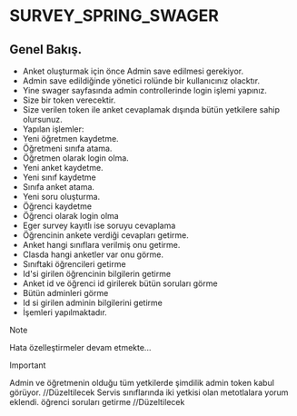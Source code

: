 # SURVEY_SPRING_SWAGER
## Genel Bakış.


- Anket oluşturmak için önce Admin save edilmesi gerekiyor.  
- Admin save edildiğinde yönetici rolünde bir kullanıcınız olacktır. 
- Yine swager sayfasında admin controllerinde login işlemi yapınız.
- Size bir token verecektir. 
- Size verilen token ile anket cevaplamak dışında bütün yetkilere sahip olursunuz.
- Yapılan işlemler:
- Yeni öğretmen kaydetme.
- Öğretmeni sınıfa atama.
- Öğretmen olarak login olma.
- Yeni anket kaydetme. 
- Yeni sınıf kaydetme
- Sınıfa anket atama.
- Yeni soru oluşturma.
- Öğrenci kaydetme
- Öğrenci olarak login olma
- Eger survey kayıtlı ise soruyu cevaplama
- Öğrencinin ankete verdiği cevapları getirme.
- Anket hangi sınıflara verilmiş onu getirme.
- Clasda hangi anketler var onu görme.
- Sınıftaki öğrencileri getirme
- Id'si girilen öğrencinin bilgilerin getirme
- Anket id ve öğrenci id girilerek bütün soruları görme
- Bütün adminleri görme
- Id si girilen adminin bilgilerini getirme
- İşemleri yapılmaktadır.

> [!NOTE]
> Hata özelleştirmeler devam etmekte...

> [!IMPORTANT]
> Admin ve öğretmenin olduğu tüm yetkilerde şimdilik admin token kabul görüyor. //Düzeltilecek
> Servis sınıflarında iki yetkisi olan metotlalara yorum eklendi.
> öğrenci soruları getirme //Düzeltilecek
